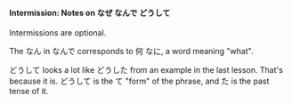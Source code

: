 #### Intermission: Notes on なぜ なんで どうして

<div class="warning">
Intermissions are optional.
</div>

The なん in なんで corresponds to 何 なに, a word meaning "what".

どうして looks a lot like どうした from an example in the last lesson. That's because it is. どうして is the て "form" of the phrase, and た is the past tense of it.
